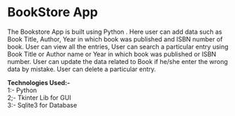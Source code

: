 # BookStore App

The Bookstore App is built using Python . Here user can add data such as Book Title, Author, Year in which book was published and ISBN number of book. User can view all the entries, User can search a particular entry using Book Title or Author name or Year in which book was published or ISBN number. User can update the data related to Book if he/she enter the wrong data by mistake. User can delete a particular entry. </br>

**Technologies Used:-** <br/>
1:- Python <br/>
2;- Tkinter Lib for GUI <br/>
3:- Sqlite3 for Database <br/>
